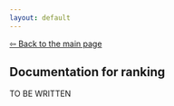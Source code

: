 ```yaml
---
layout: default
---
```

<a href="/">&#x21E6; Back to the main page</a>

## Documentation for ranking

TO BE WRITTEN